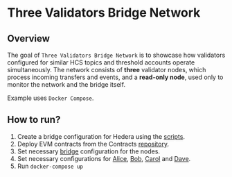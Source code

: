 # Three Validators Bridge Network

## Overview

The goal of `Three Validators Bridge Network` is to showcase how validators configured for similar HCS topics and threshold accounts operate simultaneously.
The network consists of **three** validator nodes, which process incoming transfers and events, and a **read-only node**, used only to monitor the network and the bridge itself.

Example uses `Docker Compose`.

## How to run?

1. Create a bridge configuration for Hedera using the [scripts](../../scripts/testnet/README.md).
2. Deploy EVM contracts from the Contracts [repository](https://github.com/LimeChain/hedera-eth-bridge-contracts/blob/main/README.md#scripts).
3. Set necessary [bridge](./bridge.yml) configuration for the nodes.
4. Set necessary configurations for [Alice](./alice/config), [Bob](./bob/config), [Carol](./carol/config) and [Dave](./dave/config).
5. Run `docker-compose up`
